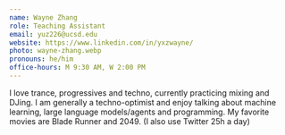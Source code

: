 ```yaml
---
name: Wayne Zhang
role: Teaching Assistant
email: yuz226@ucsd.edu
website: https://www.linkedin.com/in/yxzwayne/
photo: wayne-zhang.webp
pronouns: he/him
office-hours: M 9:30 AM, W 2:00 PM
---
```


I love trance, progressives and techno, currently practicing mixing and DJing. I am generally a techno-optimist and enjoy talking about machine learning, large language models/agents and programming. My favorite movies are Blade Runner and 2049. (I also use Twitter 25h a day)
